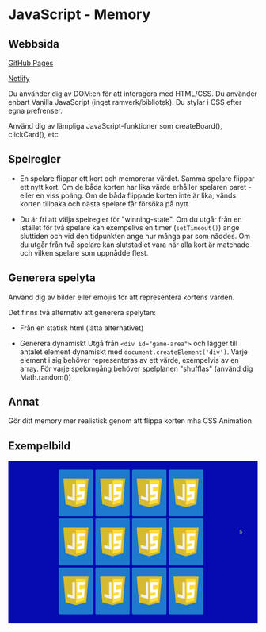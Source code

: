 # JavaScript - Memory

## Webbsida

[GitHub Pages](https://jhn322.github.io/memory/)

[Netlify](https://jhn-memory.netlify.app/)

Du använder dig av DOM:en för att interagera med HTML/CSS. Du använder enbart Vanilla JavaScript (inget ramverk/bibliotek). Du stylar i CSS efter egna prefrenser.

Använd dig av lämpliga JavaScript-funktioner som createBoard(), clickCard(), etc

## Spelregler

- En spelare flippar ett kort och memorerar värdet. Samma spelare flippar ett nytt kort. Om de båda korten har lika värde erhåller spelaren paret - eller en viss poäng. Om de båda flippade korten inte är lika, vänds korten tillbaka och nästa spelare får försöka på nytt.

- Du är fri att välja spelregler för "winning-state". Om du utgår från en istället för två spelare kan exempelivs en timer (`setTimeout()`) ange sluttiden och vid den tidpunkten ange hur många par som nåddes. Om du utgår från två spelare kan slutstadiet vara när alla kort är matchade och vilken spelare som uppnådde flest.

## Generera spelyta

Använd dig av bilder eller emojiis för att representera kortens värden.

Det finns två alternativ att generera spelytan:

- Från en statisk html (lätta alternativet)

- Generera dynamiskt
  Utgå från `<div id="game-area">` och lägger till antalet element dynamiskt med `document.createElement('div')`. Varje element i sig behöver representeras av ett värde, exempelvis av en array. För varje spelomgång behöver spelplanen "shufflas" (använd dig Math.random())

## Annat

Gör ditt memory mer realistisk genom att flippa korten mha CSS Animation

## Exempelbild

![From Memory Game - Vanilla JavaScript](https://github.com/chasacademy-sandra-larsson/js--memory-game/blob/main/memory-game.gif)
